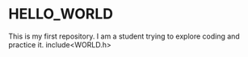 # HELLO_WORLD
This is my first repository.
I am a student trying to explore coding and practice it.
include<WORLD.h>
